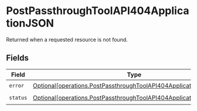 # PostPassthroughToolAPI404ApplicationJSON

Returned when a requested resource is not found.


## Fields

| Field                                                                                                                                                | Type                                                                                                                                                 | Required                                                                                                                                             | Description                                                                                                                                          |
| ---------------------------------------------------------------------------------------------------------------------------------------------------- | ---------------------------------------------------------------------------------------------------------------------------------------------------- | ---------------------------------------------------------------------------------------------------------------------------------------------------- | ---------------------------------------------------------------------------------------------------------------------------------------------------- |
| `error`                                                                                                                                              | [Optional[operations.PostPassthroughToolAPI404ApplicationJSONError]](undefined/models/operations/postpassthroughtoolapi404applicationjsonerror.md)   | :heavy_check_mark:                                                                                                                                   | N/A                                                                                                                                                  |
| `status`                                                                                                                                             | [Optional[operations.PostPassthroughToolAPI404ApplicationJSONStatus]](undefined/models/operations/postpassthroughtoolapi404applicationjsonstatus.md) | :heavy_check_mark:                                                                                                                                   | N/A                                                                                                                                                  |
